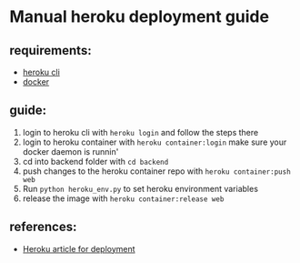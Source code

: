 # Manual heroku deployment guide

## requirements:
- [heroku cli](https://devcenter.heroku.com/articles/heroku-cli)
- [docker](https://www.docker.com/products/docker-desktop)


## guide:
1. login to heroku cli with `heroku login` and follow the steps there
2. login to heroku container with `heroku container:login` make sure your docker daemon is runnin'
3. cd into backend folder with `cd backend`
4. push changes to the heroku container repo with `heroku container:push web`
5. Run `python heroku_env.py` to set heroku environment variables
6. release the image with `heroku container:release web`


## references:
- [Heroku article for deployment](https://devcenter.heroku.com/articles/container-registry-and-runtime)